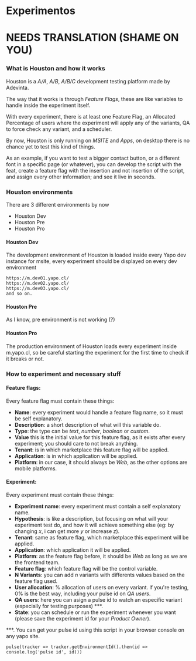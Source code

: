 # Experimentos 
# NEEDS TRANSLATION (SHAME ON YOU)

### What is Houston and how it works

Houston is a  _A/A_, _A/B_, _A/B/C_ development testing platform made by Adevinta.

The way that it works is through _Feature Flags_, these are like variables to handle inside the experiment itself.

With every experiment, there is at least one Feature Flag, an Allocated Percentage of users where the experiment will apply any of the variants, QA to force check any variant, and a scheduler.

By now, Houston is only running on _MSITE_ and _Apps_, on desktop there is no chance yet to test this kind of things.

As an example, if you want to test a bigger contact button, or a different font in a specific page (or whatever), you can develop the script with the feat, create a feature flag with the insertion and not insertion of the script, and assign every other information; and see it live in seconds.

### Houston environments

There are 3 different environments by now

* Houston Dev
* Houston Pre
* Houston Pro

#### Houston Dev

The development environment of Houston is loaded inside every Yapo dev instance for msite, every experiment should be displayed on every dev environment

```
https://m.dev01.yapo.cl/
https://m.dev02.yapo.cl/
https://m.dev03.yapo.cl/
and so on.
```


#### Houston Pre

As I know, pre environment is not working (?)

#### Houston Pro

The production environment of Houston loads every experiment inside m.yapo.cl, so be careful starting the experiment for the first time to check if it breaks or not.


### How to experiment and necessary stuff

#### Feature flags:

Every feature flag must contain these things:

- **Name**: every experiment would handle a feature flag name, so it must be self explanatory.
- **Description**: a short description of what will this variable do.
- **Type**: the type can be _text_, _number_, _boolean_ or _custom_.
- **Value** this is the initial value for this feature flag, as it exists after every experiment; you should care to not break anything.
- **Tenant**: is in which marketplace this feature flag will be applied.
- **Application**: is in which application will be applied.
- **Platform**: in our case, it should always be _Web_, as the other options are mobile platforms.

#### Experiment:

Every experiment must contain these things:

- **Experiment name**: every experiment must contain a self explanatory name.
- **Hypothesis**: is like a description, but focusing on what will your experiment test do, and how it will achieve something else (eg: by changing _x_, i can get more _y_ or increase _z_).
- **Tenant**: same as feature flag, which marketplace this experiment will be applied.
- **Application**: which application it will be applied.
- **Platform**: as the feature flag before, it should be _Web_ as long as we are the frontend team.
- **Feature flag**: which feature flag will be the control variable.
- **N Variants**: you can add _n_ variants with differents values based on the feature flag used.
- **User allocation**: % allocation of users on every variant. if you're testing, 0% is the best way, including your pulse id on _QA users_.
- **QA users**: here you can asign a pulse id to watch an especific variant (especially for testing purposes) ***.
- **State**: you can schedule or run the experiment whenever you want (please save the experiment id for your _Product Owner_).

***.
You can get your pulse id using this script in your browser console on any yapo site.
```
pulse(tracker => tracker.getEnvironmentId().then(id => console.log('pulse id', id)))
```
